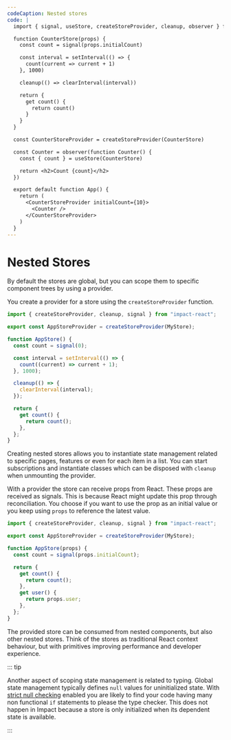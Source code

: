 ```yaml
---
codeCaption: Nested stores
code: |
  import { signal, useStore, createStoreProvider, cleanup, observer } from 'impact-react'

  function CounterStore(props) {
    const count = signal(props.initialCount)

    const interval = setInterval(() => {
      count(current => current + 1)
    }, 1000)

    cleanup(() => clearInterval(interval))

    return {
      get count() {
        return count()
      }
    }
  }

  const CounterStoreProvider = createStoreProvider(CounterStore)

  const Counter = observer(function Counter() {
    const { count } = useStore(CounterStore)

    return <h2>Count {count}</h2>
  })

  export default function App() {
    return (
      <CounterStoreProvider initialCount={10}>
        <Counter />
      </CounterStoreProvider>
    )
  }
---
```


# Nested Stores

By default the stores are global, but you can scope them to specific component trees by using a provider.

You create a provider for a store using the `createStoreProvider` function.

```ts
import { createStoreProvider, cleanup, signal } from "impact-react";

export const AppStoreProvider = createStoreProvider(MyStore);

function AppStore() {
  const count = signal(0);

  const interval = setInterval(() => {
    count((current) => current + 1);
  }, 1000);

  cleanup(() => {
    clearInterval(interval);
  });

  return {
    get count() {
      return count();
    },
  };
}
```

Creating nested stores allows you to instantiate state management related to specific pages, features or even for each item in a list. You can start subscriptions and instantiate classes which can be disposed with `cleanup` when unmounting the provider.

With a provider the store can receive props from React. These props are received as signals. This is because React might update this prop through reconciliation. You choose if you want to use the prop as an initial value or you keep using `props` to reference the latest value.

```ts
import { createStoreProvider, cleanup, signal } from "impact-react";

export const AppStoreProvider = createStoreProvider(MyStore);

function AppStore(props) {
  const count = signal(props.initialCount);

  return {
    get count() {
      return count();
    },
    get user() {
      return props.user;
    },
  };
}
```

The provided store can be consumed from nested components, but also other nested stores. Think of the stores as traditional React context behaviour, but with primitives improving performance and developer experience.

::: tip

Another aspect of scoping state management is related to typing. Global state management typically defines `null` values for uninitialized state. With [strict null checking](https://www.typescriptlang.org/tsconfig/strictNullChecks.html) enabled you are likely to find your code having many non functional `if` statements to please the type checker. This does not happen in Impact because a store is only initialized when its dependent state is available.

:::

<ClientOnly>
 <Playground />
</ClientOnly>

